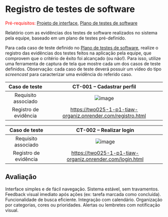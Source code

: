 # Registro de testes de software

<span style="color:red">Pré-requisitos: <a href="05-Projeto-interface.md"> Projeto de interface</a></span>, <a href="08-Plano-testes-software.md"> Plano de testes de software</a>

Relatório com as evidências dos testes de software realizados no sistema pela equipe, baseado em um plano de testes pré-definido.

Para cada caso de teste definido no <a href="08-Plano-testes-software.md"> Plano de testes de software</a>, realize o registro das evidências dos testes feitos na aplicação pela equipe, que comprovem que o critério de êxito foi alcançado (ou não!). Para isso, utilize uma ferramenta de captura de tela que mostre cada um dos casos de teste definidos. Observação: cada caso de teste deverá possuir um vídeo do tipo _screencast_ para caracterizar uma evidência do referido caso.

| **Caso de teste** 	| **CT-001 – Cadastrar perfil** 	|
|:---:	|:---:	|
| Requisito associado | ![image](https://github.com/user-attachments/assets/8b2525d3-6fb3-42d8-b53a-698f41b1d595)|
| Registro de evidência | https://two025-1-p1-tiaw-organiz.onrender.com/registro.html|



| **Caso de teste** 	| **CT-002 – Realizar login** 	|
|:---:	|:---:	|
| Requisito associado |![image](https://github.com/user-attachments/assets/8564dcc2-b115-4fb2-9f5a-b6e54877c781) |
| Registro de evidência | https://two025-1-p1-tiaw-organiz.onrender.com/login.html |



## Avaliação

Interface simples e de fácil navegação.
Sistema estável, sem travamentos.
Feedback visual imediato após ações (ex: tarefa marcada como concluída).
Funcionalidade de busca eficiente.
Integração com calendário.
Organização por categorias, cores ou prioridades.
Alertas ou lembretes com notificação visual.

